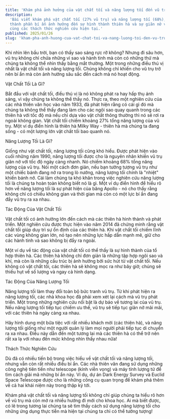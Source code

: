 ```yaml
---
title: 'Khám phá ảnh hưởng của vật chất tối và năng lượng tối đến vũ trụ'
description:
  'Bài viết khám phá vật chất tối (27% vũ trụ) và năng lượng tối (68%), những
  thành phần bí ẩn ảnh hưởng đến sự hình thành thiên hà và sự giãn nở vũ trụ,
  cùng các thách thức nghiên cứu hiện tại.'
published: 2025/01/26
slug: 'kham-pha-anh-huong-cua-vat-chat-toi-va-nang-luong-toi-den-vu-tru'
---
```


Khi nhìn lên bầu trời, bạn có thấy sao sáng rực rỡ không? Nhưng đi sâu hơn, vũ
trụ không chỉ chứa những vì sao và hành tinh mà còn có những thứ mà chúng ta
không thể nhìn thấy bằng mắt thường. Một trong những điều thú vị nhất là vật
chất tối và năng lượng tối. Chúng không chỉ khiến cho vũ trụ trở nên bí ẩn mà
còn ảnh hưởng sâu sắc đến cách mà nó hoạt động.

Vật Chất Tối Là Gì?

Bắt đầu với vật chất tối, điều thú vị là nó không phát ra hay hấp thụ ánh sáng,
vì vậy chúng ta không thể thấy nó. Thực ra, theo một nghiên cứu của các nhà
thiên văn học vào năm 1933, đã phát hiện rằng có cái gì đó mà chúng ta không thể
thấy đang làm cho các ngôi sao quay quanh trong các thiên hà với tốc độ mà nếu
chỉ dựa vào vật chất thông thường thì nó sẽ rơi ra ngoài không gian. Vật chất
tối chiếm khoảng 27% tổng năng lượng của vũ trụ. Một ví dụ điển hình là thiên hà
Milky Way - thiên hà mà chúng ta đang sống - có một lượng lớn vật chất tối bao
quanh nó.

Năng Lượng Tối Là Gì?

Giống như vật chất tối, năng lượng tối cũng khó hiểu. Được phát hiện vào cuối
những năm 1990, năng lượng tối được cho là nguyên nhân khiến vũ trụ giãn nở với
tốc độ ngày càng nhanh. Nó chiếm khoảng 68% tổng năng lượng của vũ trụ. Nói một
cách đơn giản, nếu bạn tưởng tượng vũ trụ như một chiếc bánh đang nở ra trong lò
nướng, năng lượng tối chính là "nhiệt" khiến bánh nở. Cái làm chúng ta khó khăn
trong việc nghiên cứu năng lượng tối là chúng ta hoàn toàn không biết nó là gì.
Một ví dụ điển hình để hiểu rõ hơn về năng lượng tối là sự phát hiện của băng
Apollo - nó cho thấy rằng không chỉ có chiều không gian và thời gian mà còn có
một lực bí ẩn đang đẩy vũ trụ ra xa nhau.

Tác Động Của Vật Chất Tối

Vật chất tối có ảnh hưởng lớn đến cách mà các thiên hà hình thành và phát triển.
Một nghiên cứu được thực hiện vào năm 2014 đã chứng minh rằng vật chất tối giúp
duy trì sự ổn định của các thiên hà. Khi vật chất tối chiếm lĩnh các vùng không
gian lớn, nó tạo nên những lực hấp dẫn mạnh mẽ, giữ cho các hành tinh và sao
không bị đẩy ra ngoài.

Một ví dụ về tác động của vật chất tối có thể thấy là sự hình thành của tổ hợp
thiên hà. Các thiên hà không chỉ đơn giản là những tập hợp ngôi sao và khí, mà
còn là những cấu trúc bị ảnh hưởng bởi sức hút từ vật chất tối. Nếu không có vật
chất tối, các thiên hà sẽ không mọc ra như bây giờ; chúng sẽ thiếu hụt về số
lượng và ngay cả hình dạng.

Tác Động Của Năng Lượng Tối

Năng lượng tối làm thay đổi toàn bộ bức tranh vũ trụ. Từ khi phát hiện ra năng
lượng tối, các nhà khoa học đã phải xem xét lại cách mà vũ trụ phát triển. Một
trong những nghiên cứu nổi bật là dự báo về tương lai của vũ trụ. Nếu năng lượng
tối tiếp tục chiếm ưu thế, vũ trụ sẽ tiếp tục giãn nở mãi mãi, với các thiên hà
ngày càng xa nhau.

Hãy hình dung một bữa tiệc với rất nhiều khách mời (các thiên hà), và năng lượng
tối giống như một người quản lý làm mọi người phải tiếp tục di chuyển ra xa
nhau. Điều này dẫn đến một tương lai mà các thiên hà có thể trở nên rất xa lạ
với nhau đến mức không nhìn thấy nhau nữa!

Thách Thức Nghiên Cứu

Dù đã có nhiều tiến bộ trong việc hiểu về vật chất tối và năng lượng tối, nhưng
vẫn còn rất nhiều điều bí ẩn. Các nhà thiên văn đang sử dụng những công nghệ
tiên tiến như telescope (kính viễn vọng) và máy tính lượng tử để tìm cách giải
mã những bí ẩn này. Ví dụ, dự án Dark Energy Survey và Euclid Space Telescope
được cho là những công cụ quan trọng để khám phá thêm về cả hai khái niệm này
trong thập kỷ tới.

Khám phá vật chất tối và năng lượng tối không chỉ giúp chúng ta hiểu rõ hơn về
vũ trụ mà còn mở ra nhiều hướng đi mới cho khoa học. Ai mà biết được, có lẽ
trong tương lai chúng ta sẽ tìm thấy cách sử dụng năng lượng tối cho những ứng
dụng thực tiễn mà hiện tại chúng ta chỉ có thể tưởng tượng!
